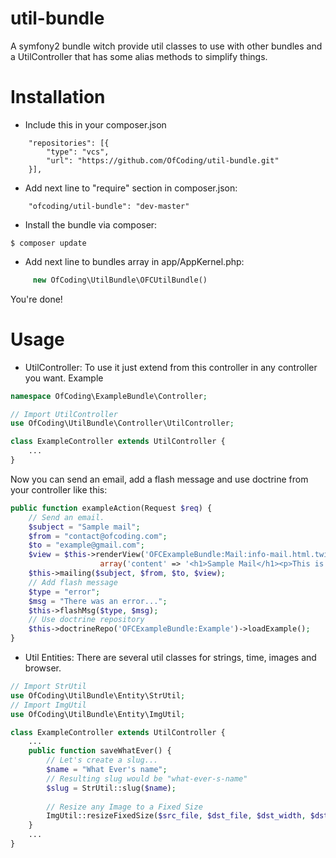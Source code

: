 # util-bundle
A symfony2 bundle witch provide util classes to use with other bundles and a UtilController
that has some alias methods to simplify things.

# Installation

- Include this in your composer.json
```
    "repositories": [{
        "type": "vcs",
        "url": "https://github.com/OfCoding/util-bundle.git"
    }],
```
- Add next line to "require" section in composer.json:
```
    "ofcoding/util-bundle": "dev-master"
```
- Install the bundle via composer:
```
$ composer update
```
- Add next line to bundles array in app/AppKernel.php:
``` php
     new OfCoding\UtilBundle\OFCUtilBundle()
```

You're done!

# Usage

- UtilController: To use it just extend from this controller in any controller you want.
    Example
``` php
namespace OfCoding\ExampleBundle\Controller;

// Import UtilController
use OfCoding\UtilBundle\Controller\UtilController;

class ExampleController extends UtilController {
    ...
}
```
Now you can send an email, add a flash message and use doctrine from your controller like this:
``` php
public function exampleAction(Request $req) {
    // Send an email.
    $subject = "Sample mail";
    $from = "contact@ofcoding.com";
    $to = "example@gmail.com";
    $view = $this->renderView('OFCExampleBundle:Mail:info-mail.html.twig', 
                    array('content' => '<h1>Sample Mail</h1><p>This is a sample</p>'));
    $this->mailing($subject, $from, $to, $view);
    // Add flash message
    $type = "error";
    $msg = "There was an error...";
    $this->flashMsg($type, $msg);
    // Use doctrine repository
    $this->doctrineRepo('OFCExampleBundle:Example')->loadExample();
}
``` 

- Util Entities: There are several util classes for strings, time, images and browser.
``` php
// Import StrUtil
use OfCoding\UtilBundle\Entity\StrUtil;
// Import ImgUtil
use OfCoding\UtilBundle\Entity\ImgUtil;

class ExampleController extends UtilController {
    ...
    public function saveWhatEver() {
        // Let's create a slug...
        $name = "What Ever's name";
        // Resulting slug would be "what-ever-s-name"
        $slug = StrUtil::slug($name);
        
        // Resize any Image to a Fixed Size
        ImgUtil::resizeFixedSize($src_file, $dst_file, $dst_width, $dst_height);
    }
    ...
}
```

